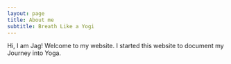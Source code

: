 ```yaml
---
layout: page
title: About me
subtitle: Breath Like a Yogi
---
```


Hi, I am Jag! Welcome to my website.
I started this website to document my Journey into Yoga.
